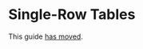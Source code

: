 Single-Row Tables
=================

This guide [has moved](https://swiftpackageindex.com/groue/grdb.swift/documentation/grdb/singlerowtables).
